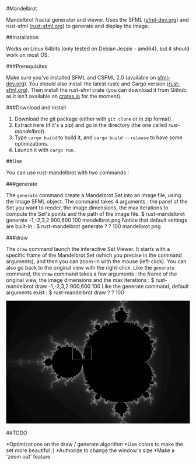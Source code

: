#Mandelbrot

Mandelbrot fractal generator and viewer. Uses the SFML ([sfml-dev.org](sfml-dev.org)) and rust-sfml ([rust-sfml.org](rust-sfml.org)) to generate and display the image.

##Installation

Works on Linux 64bits (only tested on Debian Jessie - amd64), but it should work on most OS.

###Prerequisites

Make sure you've installed SFML and CSFML 2.0 (available on [sfml-dev.org](sfml-dev.org)).
You should also install the latest rustc and Cargo version ([rust-sfml.org](rust-sfml.org)).
Then install the rust-sfml crate (you can download it from Github, as it isn't available on [crates.io](crates.io) for the moment).

###Download and install

1. Download the git package (either with `git clone` or in zip format).
2. Extract here (if it's a zip) and go in the directory (the one called _rust-mandelbrot_).
3. Type `cargo build` to build it, and `cargo build --release` to have some optimizations.
4. Launch it with `cargo run`.

##Use

You can use rust-mandelbrot with two commands :

###generate

The `generate` command create a Mandelbrot Set into an image file, using the Image SFML object. The command takes 4 arguments : the panel of the Set you want to render, the image dimensions, the max iterations to compute the Set's points and the path of the image file.
    $ rust-mandelbrot generate -1,-2,3,2 900,600 100 mandelbrot.png
Notice that default settings are built-in :
    $ rust-mandelbrot generate ? ? 100 mandelbrot.png

###draw

The `draw` command launch the interactive Set Viewer. It starts with a specific frame of the Mandelbrot Set (which you precise in the command arguments), and then you can zoom-in with the mouse (left-click). You can also go back to the original view with the right-click.
Like the `generate` command, the `draw` command takes a few arguments : the frame of the original view, the image dimensions and the max iterations :
    $ rust-mandelbrot draw -1,-2,3,2 900,600 100
Like the generate command, default arguments exist :
    $ rust-mandelbrot draw ? ? 100

![The original view](./mandelbrot.png "The original view")

##TODO

*Optimizations on the draw / generate algorithm
*Use colors to make the set more beautiful :)
*Authorize to change the window's size
*Make a 'zoom out' feature
